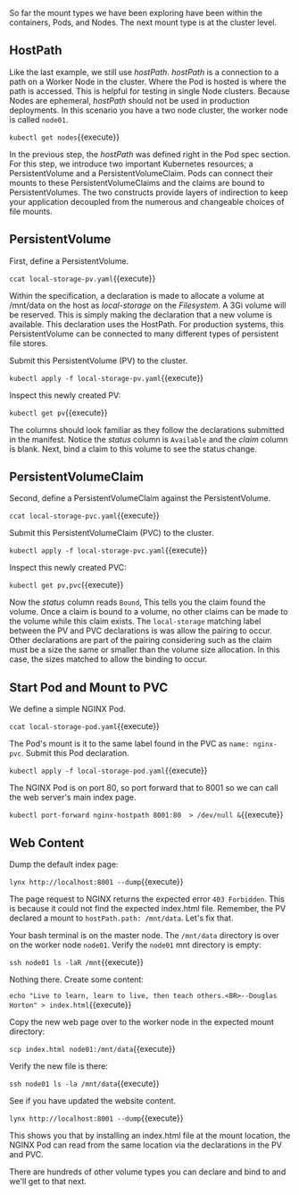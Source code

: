 So far the mount types we have been exploring have been within the containers, Pods, and Nodes. The next mount type is at the cluster level.

## HostPath

Like the last example, we still use _hostPath_. _hostPath_ is a connection to a path on a Worker Node in the cluster. Where the Pod is hosted is where the path is accessed. This is helpful for testing in single Node clusters. Because Nodes are ephemeral, _hostPath_ should not be used in production deployments. In this scenario you have a two node cluster, the worker node is called `node01`.

`kubectl get nodes`{{execute}}

In the previous step, the _hostPath_ was defined right in the Pod spec section. For this step, we introduce two important Kubernetes resources; a PersistentVolume and a PersistentVolumeClaim. Pods can connect their mounts to these PersistentVolumeClaims and the claims are bound to PersistentVolumes. The two constructs provide layers of indirection to keep your application decoupled from the numerous and changeable choices of file mounts.

## PersistentVolume

First, define a PersistentVolume.

`ccat local-storage-pv.yaml`{{execute}}

Within the specification, a declaration is made to allocate a volume at /mnt/data on the host as _local-storage_ on the _Filesystem_. A 3Gi volume will be reserved. This is simply making the declaration that a new volume is available. This declaration uses the HostPath. For production systems, this PersistentVolume can be connected to many different types of persistent file stores.

Submit this PersistentVolume (PV) to the cluster.

`kubectl apply -f local-storage-pv.yaml`{{execute}}

Inspect this newly created PV:

`kubectl get pv`{{execute}}

The columns should look familiar as they follow the declarations submitted in the manifest. Notice the _status_ column is `Available` and the _claim_ column is blank. Next, bind a claim to this volume to see the status change.

## PersistentVolumeClaim

Second, define a PersistentVolumeClaim against the PersistentVolume.

`ccat local-storage-pvc.yaml`{{execute}}

Submit this PersistentVolumeClaim (PVC) to the cluster.

`kubectl apply -f local-storage-pvc.yaml`{{execute}}

Inspect this newly created PVC:

`kubectl get pv,pvc`{{execute}}

Now the _status_ column reads `Bound`, This tells you the claim found the volume. Once a claim is bound to a volume, no other claims can be made to the volume while this claim exists. The `local-storage` matching label between the PV and PVC declarations is was allow the pairing to occur. Other declarations are part of the pairing considering such as the claim must be a size the same or smaller than the volume size allocation. In this case, the sizes matched to allow the binding to occur.

## Start Pod and Mount to PVC

We define a simple NGINX Pod.

`ccat local-storage-pod.yaml`{{execute}}

The Pod's mount is it to the same label found in the PVC as `name: nginx-pvc`. Submit this Pod declaration.

`kubectl apply -f local-storage-pod.yaml`{{execute}}

The NGINX Pod is on port 80, so port forward that to 8001 so we can call the web server's main index page.

`kubectl port-forward nginx-hostpath 8001:80  > /dev/null &`{{execute}}

## Web Content

Dump the default index page:

`lynx http://localhost:8001 --dump`{{execute}}

The page request to NGINX returns the expected error `403 Forbidden`. This is because it could not find the expected index.html file. Remember, the PV declared a mount to `hostPath.path: /mnt/data`. Let's fix that.

Your bash terminal is on the master node. The `/mnt/data` directory is over on the worker node `node01`. Verify the `node01` mnt directory is empty:

`ssh node01 ls -laR /mnt`{{execute}}

Nothing there. Create some content:

`echo "Live to learn, learn to live, then teach others.<BR>--Douglas Horton" > index.html`{{execute}}

Copy the new web page over to the worker node in the expected mount directory:

`scp index.html node01:/mnt/data`{{execute}}

Verify the new file is there:

`ssh node01 ls -la /mnt/data`{{execute}}

See if you have updated the website content.

`lynx http://localhost:8001 --dump`{{execute}}

This shows you that by installing an index.html file at the mount location, the NGINX Pod can read from the same location via the declarations in the PV and PVC.

There are hundreds of other volume types you can declare and bind to and we'll get to that next.
